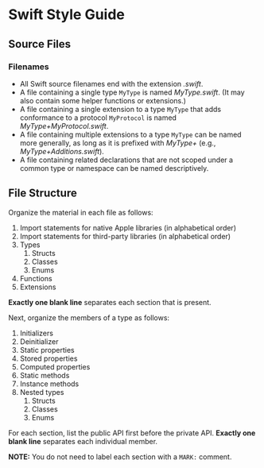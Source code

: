 Swift Style Guide
=================

Source Files
------------

### Filenames

  * All Swift source filenames end with the extension *.swift*.
  * A file containing a single type `MyType` is named *MyType.swift*. (It may
    also contain some helper functions or extensions.)
  * A file containing a single extension to a type `MyType` that adds
    conformance to a protocol `MyProtocol` is named *MyType+MyProtocol.swift*.
  * A file containing multiple extensions to a type `MyType` can be named more
    generally, as long as it is prefixed with *MyType+*
    (e.g., *MyType+Additions.swift*).
  * A file containing related declarations that are not scoped under a common
    type or namespace can be named descriptively.

File Structure
--------------

Organize the material in each file as follows:

  1. Import statements for native Apple libraries (in alphabetical order)
  2. Import statements for third-party libraries (in alphabetical order)
  3. Types
      1. Structs
      2. Classes
      3. Enums
  4. Functions
  5. Extensions

**Exactly one blank line** separates each section that is present.

Next, organize the members of a type as follows:

  1. Initializers
  2. Deinitializer
  3. Static properties
  4. Stored properties
  5. Computed properties
  6. Static methods
  7. Instance methods
  8. Nested types
      1. Structs
      2. Classes
      3. Enums

For each section, list the public API first before the private API.
**Exactly one blank line** separates each individual member.

**NOTE:** You do not need to label each section with a `MARK:` comment.
